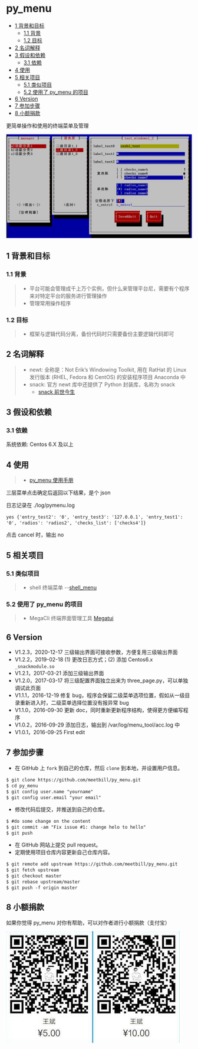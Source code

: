 # py_menu

<!-- vim-markdown-toc GFM -->

* [1 背景和目标](#1-背景和目标)
    * [1.1 背景](#11-背景)
    * [1.2 目标](#12-目标)
* [2 名词解释](#2-名词解释)
* [3 假设和依赖](#3-假设和依赖)
    * [3.1 依赖](#31-依赖)
* [4 使用](#4-使用)
* [5 相关项目](#5-相关项目)
    * [5.1 类似项目](#51-类似项目)
    * [5.2 使用了 py_menu 的项目](#52-使用了-py_menu-的项目)
* [6 Version](#6-version)
* [7 参加步骤](#7-参加步骤)
* [8 小额捐款](#8-小额捐款)

<!-- vim-markdown-toc -->

更简单操作和使用的终端菜单及管理

![Screenshot](images/test.jpg)

## 1 背景和目标

### 1.1 背景

> * 平台可能会管理成千上万个实例，但什么来管理平台尼，需要有个程序来对特定平台的服务进行管理操作
> * 管理常用操作程序

### 1.2 目标

> * 框架与逻辑代码分离，备份代码时只需要备份主要逻辑代码即可

## 2 名词解释

> * newt: 全称是：Not Erik’s Windowing Toolkit, 用在 RatHat 的 Linux 发行版本 (RHEL, Fedora 和 CentOS) 的安装程序项目 Anaconda 中
> * snack: 官方 newt 库中还提供了 Python 封装库，名称为 snack
>   * [snack 前世今生](https://github.com/meetbill/py_menu/wiki)

## 3 假设和依赖

### 3.1 依赖

系统依赖: Centos 6.X 及以上 

## 4 使用

> * [py_menu 使用手册](docs/usage.md)


三层菜单点击确定后返回以下结果，是个 json

日志记录在 ./log/pymenu.log
```
yes {'entry_test2': '0', 'entry_test3': '127.0.0.1', 'entry_test1': '0', 'radios': 'radios2', 'checks_list': ['checks4']}
```
点击 cancel 时，输出 no

## 5 相关项目

### 5.1 类似项目
> * shell 终端菜单 --[shell_menu](https://github.com/meetbill/shell_menu.git)

### 5.2 使用了 py_menu 的项目
> * MegaCli 终端界面管理工具 [Megatui](https://github.com/meetbill/MegaTUI)

## 6 Version

* V1.2.3，2020-12-17 三级输出界面可接收参数，方便复用三级输出界面
* V1.2.2，2019-02-18 (1) 更改日志方式；(2) 添加 Centos6.x `_snackmodule.so`
* V1.2.1，2017-03-21 添加三级输出界面
* V1.2.0，2017-03-17 将三级配置界面独立出来为 three_page.py，可以单独调试此页面
* V1.1.1，2016-12-19 修复 bug，程序会保留二级菜单选项位置，假如从一级目录重新进入时，二级菜单选择位置没有报异常 bug
* V1.1.0，2016-09-30 更新 doc，同时重新更新程序结构，使得更方便编写程序
* V1.0.2，2016-09-29 添加日志，输出到 /var/log/menu_tool/acc.log 中
* V1.0.1，2016-09-25 First edit

## 7 参加步骤

* 在 GitHub 上 `fork` 到自己的仓库，然后 `clone` 到本地，并设置用户信息。
```
$ git clone https://github.com/meetbill/py_menu.git
$ cd py_menu
$ git config user.name "yourname"
$ git config user.email "your email"
```
* 修改代码后提交，并推送到自己的仓库。
```
$ #do some change on the content
$ git commit -am "Fix issue #1: change helo to hello"
$ git push
```
* 在 GitHub 网站上提交 pull request。
* 定期使用项目仓库内容更新自己仓库内容。
```
$ git remote add upstream https://github.com/meetbill/py_menu.git
$ git fetch upstream
$ git checkout master
$ git rebase upstream/master
$ git push -f origin master
```
## 8 小额捐款

如果你觉得 py_menu 对你有帮助，可以对作者进行小额捐款（支付宝）

![Screenshot](images/5.jpg)
